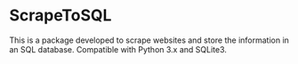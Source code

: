 # ScrapeToSQL
This is a package developed to scrape websites and store the information in an SQL database. Compatible with Python 3.x and SQLite3.
